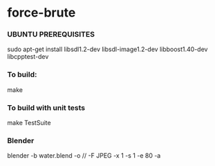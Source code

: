 force-brute
===========

### UBUNTU PREREQUISITES
sudo apt-get install libsdl1.2-dev libsdl-image1.2-dev libboost1.40-dev libcpptest-dev

### To build:
make

### To build with unit tests
make TestSuite


### Blender
blender -b water.blend -o // -F JPEG -x 1 -s 1 -e 80 -a
